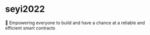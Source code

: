 # seyi2022
🌴 Empowering everyone to build and have a chance at a reliable and efficient smart contracts
